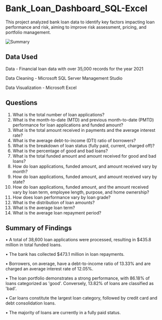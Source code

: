 # Bank_Loan_Dashboard_SQL-Excel
This project analyzed bank loan data to identify key factors impacting loan performance and risk, aiming to improve risk assessment, pricing, and portfolio management.

![Summary](https://github.com/user-attachments/assets/a6cba11b-c2a6-42dc-967f-61cbdec2517c)

## Data Used
Data - Financial loan data with over 35,000 records for the year 2021

Data Cleaning - Microsoft SQL Server Management Studio

Data Visualization - Microsoft Excel

## Questions

1. What is the total number of loan applications?
2. What is the month-to-date (MTD) and previous month-to-date (PMTD) performance for loan applications and funded amount?
3. What is the total amount received in payments and the average interest rate?
4. What is the average debt-to-income (DTI) ratio of borrowers?
5. What is the breakdown of loan status (fully paid, current, charged off)?
6. What is the percentage of good and bad loans?
7. What is the total funded amount and amount received for good and bad loans?
8. How do loan applications, funded amount, and amount received vary by month?
9. How do loan applications, funded amount, and amount received vary by state?
10. How do loan applications, funded amount, and the amount received vary by loan term, employee length, purpose, and home ownership?
11. How does loan performance vary by loan grade?
12. What is the distribution of loan amounts?
13. What is the average loan term?
14. What is the average loan repayment period?

## Summary of Findings

• A total of 38,600 loan applications were processed, resulting in $435.8 million in total funded loans.

• The bank has collected $473.1 million in loan repayments.

• Borrowers, on average, have a debt-to-income ratio of 13.33% and are charged an average interest rate of 12.05%.

• The loan portfolio demonstrates a strong performance, with 86.18% of loans categorized as 'good'. Conversely, 13.82% of loans are classified as 'bad'.

• Car loans constitute the largest loan category, followed by credit card and debt consolidation loans.

• The majority of loans are currently in a fully paid status.

